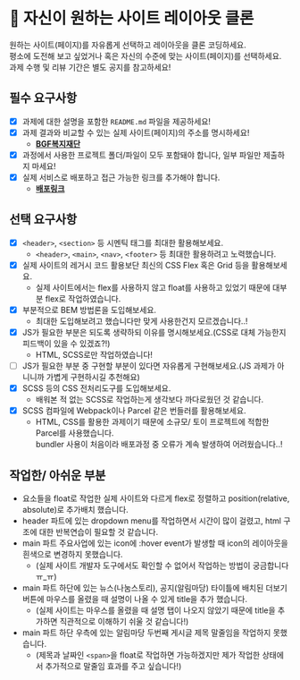 # 👀 자신이 원하는 사이트 레이아웃 클론

원하는 사이트(페이지)를 자유롭게 선택하고 레이아웃을 클론 코딩하세요.  
평소에 도전해 보고 싶었거나 혹은 자신의 수준에 맞는 사이트(페이지)를 선택하세요.   
과제 수행 및 리뷰 기간은 별도 공지를 참고하세요!

## 필수 요구사항

- [x] 과제에 대한 설명을 포함한 `README.md` 파일을 제공하세요!
- [x] 과제 결과와 비교할 수 있는 실제 사이트(페이지)의 주소를 명시하세요!
  - **[BGF복지재단](http://www.bgfwelfare.or.kr/)**
- [x] 과정에서 사용한 프로젝트 폴더/파일이 모두 포함돼야 합니다, 일부 파일만 제출하지 마세요! 
- [x] 실제 서비스로 배포하고 접근 가능한 링크를 추가해야 합니다.
  - **[배포링크](http://bgfwelfare-geumyeopyoon.netlify.app)**

## 선택 요구사항

- [x] `<header>`, `<section>` 등 시멘틱 태그를 최대한 활용해보세요.
  - `<header>`, `<main>`, `<nav>`, `<footer>` 등 최대한 활용하려고 노력했습니다.
- [x] 실제 사이트의 레거시 코드 활용보단 최신의 CSS Flex 혹은 Grid 등을 활용해보세요.
  - 실제 사이트에서는 flex를 사용하지 않고 float를 사용하고 있었기 때문에 대부분 flex로 작업하였습니다.
- [x] 부분적으로 BEM 방법론을 도입해보세요.
  - 최대한 도입해보려고 했습니다만 맞게 사용한건지 모르겠습니다..!
- [x] JS가 필요한 부분은 되도록 생략하되 이유를 명시해보세요.(CSS로 대체 가능한지 피드백이 있을 수 있겠죠?!)
  - HTML, SCSS로만 작업하였습니다!
- [ ] JS가 필요한 부분 중 구현할 부분이 있다면 자유롭게 구현해보세요.(JS 과제가 아니니까 가볍게 구현하시길 추천해요)
- [x] SCSS 등의 CSS 전처리도구를 도입해보세요.
  - 배워본 적 없는 SCSS로 작업하는게 생각보다 까다로웠던 것 같습니다.
- [x] SCSS 컴파일에 Webpack이나 Parcel 같은 번들러를 활용해보세요.
  - HTML, CSS를 활용한 과제이기 때문에 소규모/ 토이 프로젝트에 적합한 Parcel를 사용했습니다.  
   bundler 사용이 처음이라 배포과정 중 오류가 계속 발생하여 어려웠습니다..!

## 작업한/ 아쉬운 부분
- 요소들을 float로 작업한 실제 사이트와 다르게 flex로 정렬하고 position(relative, absolute)로 추가배치 했습니다.
- header 파트에 있는 dropdown menu를 작업하면서 시간이 많이 걸렸고, html 구조에 대한 반복연습이 필요할 것 같습니다.
- main 파트 주요사업에 있는 icon에 :hover event가 발생할 때 icon의 레이아웃을 흰색으로 변경하지 못했습니다.  
  - (실제 사이트 개발자 도구에서도 확인할 수 없어서 작업하는 방법이 궁금합니다ㅠ_ㅠ)
- main 파트 하단에 있는 뉴스(나눔스토리), 공지(알림마당) 타이틀에 배치된 더보기 버튼에 마우스를 올렸을 때 설명이 나올 수 있게 title을 추가 했습니다.  
  - (실제 사이트는 마우스를 올렸을 때 설명 탭이 나오지 않았기 때문에 title을 추가하면 직관적으로 이해하기 쉬울 것 같습니다!)
- main 파트 하단 우측에 있는 알림마당 두번째 게시글 제목 말줄임을 작업하지 못했습니다.  
  - (제목과 날짜인 `<span>`을 float로 작업하면 가능하겠지만 제가 작업한 상태에서 추가적으로 말줄임 효과를 주고 싶습니다!)